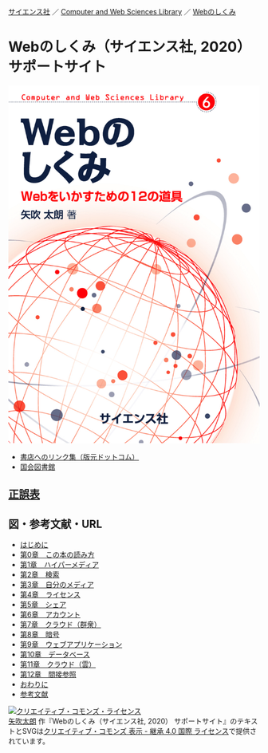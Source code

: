 [サイエンス社](https://www.saiensu.co.jp) ／ [Computer and Web Sciences Library](https://www.saiensu.co.jp/search/?book_class_id=2&library_id=300) ／ [Webのしくみ](https://www.saiensu.co.jp/search/?isbn=978-4-7819-1477-0&y=2020)

# Webのしくみ（サイエンス社, 2020） サポートサイト

![書影](cover.jpg)

- [書店へのリンク集（版元ドットコム）](https://www.hanmoto.com/bd/isbn/9784781914770)
- [国会図書館](https://iss.ndl.go.jp/books/R100000002-I030683705-00)

## [正誤表](errata.md)

## 図・参考文献・URL

- [はじめに](chapters/preface.md)
- [第0章　この本の読み方](chapters/00.md)
- [第1章　ハイパーメディア](chapters/01.md)
- [第2章　検索](chapters/02.md)
- [第3章　自分のメディア](chapters/03.md)
- [第4章　ライセンス](chapters/04.md)
- [第5章　シェア](chapters/05.md)
- [第6章　アカウント](chapters/06.md)
- [第7章　クラウド（群衆）](chapters/07.md)
- [第8章　暗号](chapters/08.md)
- [第9章　ウェブアプリケーション](chapters/09.md)
- [第10章　データベース](chapters/10.md)
- [第11章　クラウド（雲）](chapters/11.md)
- [第12章　間接参照](chapters/12.md)
- [おわりに](chapters/afterword.md)
- [参考文献](chapters/bibliography.md)

<a rel="license" href="http://creativecommons.org/licenses/by-sa/4.0/"><img alt="クリエイティブ・コモンズ・ライセンス" style="border-width:0" src="https://i.creativecommons.org/l/by-sa/4.0/88x31.png" /></a><br /><a xmlns:cc="http://creativecommons.org/ns#" href="https://github.com/taroyabuki/webbook" property="cc:attributionName" rel="cc:attributionURL">矢吹太朗</a> 作『<span xmlns:dct="http://purl.org/dc/terms/" property="dct:title">Webのしくみ（サイエンス社, 2020） サポートサイト</span>』のテキストとSVGは<a rel="license" href="http://creativecommons.org/licenses/by-sa/4.0/">クリエイティブ・コモンズ 表示 - 継承 4.0 国際 ライセンス</a>で提供されています。